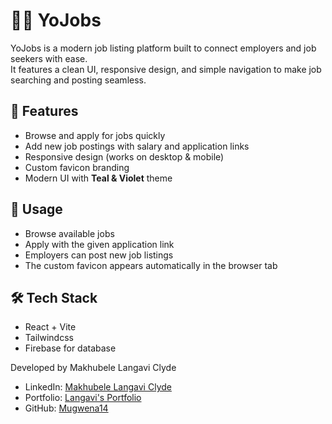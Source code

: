 # 🧑‍💼 YoJobs

YoJobs is a modern job listing platform built to connect employers and job seekers with ease.  
It features a clean UI, responsive design, and simple navigation to make job searching and posting seamless.

## 🚀 Features
- Browse and apply for jobs quickly
- Add new job postings with salary and application links
- Responsive design (works on desktop & mobile)
- Custom favicon branding
- Modern UI with **Teal & Violet** theme

## 📖 Usage
- Browse available jobs
- Apply with the given application link
- Employers can post new job listings
- The custom favicon appears automatically in the browser tab

## 🛠️ Tech Stack
- React + Vite
- Tailwindcss
- Firebase for database

Developed by Makhubele Langavi Clyde

- LinkedIn: [Makhubele Langavi Clyde](https://www.linkedin.com/in/makhubele-langavi/)
- Portfolio: [Langavi's Portfolio](https://langavi-portfolio.vercel.app/) 
- GitHub: [Mugwena14](https://github.com/Mugwena14)